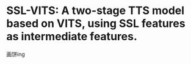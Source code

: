 # SSL-VITS: A two-stage TTS model based on VITS, using SSL features as intermediate features.

画饼ing


